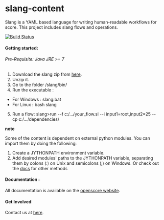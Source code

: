 slang-content
=============

Slang is a YAML based language for writing human-readable workflows for score. This project includes slang flows and operations.

[![Build Status](https://travis-ci.org/openscore/slang-content.svg?branch=master)](https://travis-ci.org/openscore/slang-content)


#### Getting started:

###### Pre-Requisite: Java JRE >= 7

1. Download the slang zip from [here](https://github.com/openscore/score-language/releases/download/slang-CLI-v0.2.1/score-lang-cli.zip).
2. Unzip it.
3. Go to the folder /slang/bin/
4. Run the executable :
  - For Windows : slang.bat 
  - For Linux : bash slang
5. Run a flow: slang>run --f c:/.../your_flow.sl --i input1=root,input2=25 --cp c:/.../dependencies/

**note**

Some of the content is dependent on external python modules.
You can import them by doing the following:

1. Create a JYTHONPATH environment variable.
2. Add desired modules' paths to the JYTHONPATH variable, separating them by colons (:) on Unix and semicolons (;) on Windows.
Or check out the [docs](http://openscore.io/#/docs) for other methods


#### Documentation :

All documentation is available on the [openscore website](http://www.openscore.io/#/docs).

#### Get Involved

Contact us at [here](mailto:support@openscore.io).
